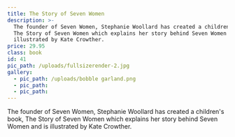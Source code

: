 ```yaml
---
title: The Story of Seven Women
description: >-
  The founder of Seven Women, Stephanie Woollard has created a children's book,
  The Story of Seven Women which explains her story behind Seven Women and is
  illustrated by Kate Crowther.
price: 29.95
class: book
id: 41
pic_path: /uploads/fullsizerender-2.jpg
gallery:
  - pic_path: /uploads/bobble garland.png
  - pic_path:
  - pic_path:
---
```



The founder of Seven Women, Stephanie Woollard has created a children's book, The Story of Seven Women which explains her story behind Seven Women and is illustrated by Kate Crowther.&nbsp;